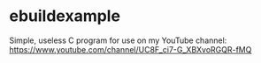 # ebuildexample
Simple, useless C program for use on my YouTube channel: https://www.youtube.com/channel/UC8F_ci7-G_XBXvoRGQR-fMQ
